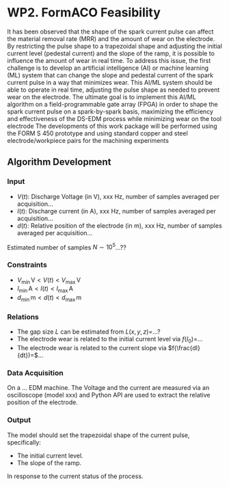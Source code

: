 # WP2. FormACO Feasibility

It has been observed that the shape of the spark current pulse can affect the material removal
rate (MRR) and the amount of wear on the electrode. By restricting the pulse shape to a
trapezoidal shape and adjusting the initial current level (pedestal current) and the slope of the
ramp, it is possible to influence the amount of wear in real time.
To address this issue, the first challenge is to develop an artificial intelligence (AI) or machine
learning (ML) system that can change the slope and pedestal current of the spark current pulse
in a way that minimizes wear. This AI/ML system should be able to operate in real time,
adjusting the pulse shape as needed to prevent wear on the electrode. The ultimate goal is to
implement this AI/ML algorithm on a field-programmable gate array (FPGA) in order to shape
the spark current pulse on a spark-by-spark basis, maximizing the efficiency and effectiveness
of the DS-EDM process while minimizing wear on the tool electrode The developments of this
work package will be performed using the FORM S 450 prototype and using standard copper
and steel electrode/workpiece pairs for the machining experiments

## Algorithm Development

### Input

+ $V(t)$: Discharge Voltage (in V), xxx Hz, number of samples averaged per acquisition...
+ $I(t)$: Discharge current (in A), xxx Hz, number of samples averaged per acquisition...
+ $d(t)$: Relative position of the electrode (in m), xxx Hz, number of samples averaged per acquisition...

Estimated number of samples $N\sim 10^5$...??

### Constraints

+ $V_{\mathrm{min}}\, \mathrm{V} < V(t) < V_{\mathrm{max}}\, \mathrm{V}$
+ $I_{\mathrm{min}}\, \mathrm{A} < I(t) < I_{\mathrm{max}}\, \mathrm{A}$
+ $d_{\mathrm{min}}\, \mathrm{m} < d(t) < d_{\mathrm{max}}\, \mathrm{m}$

### Relations

+ The gap size $L$ can be estimated from $L(x, y, z)=$...?
+ The electrode wear is related to the initial current level via $f(I_0) =$...
+ The electrode wear is related to the current slope via $f(\frac{dI}{dt})=$...

### Data Acquisition

On a ... EDM machine. The Voltage and the current are measured via an oscilloscope (model xxx) and Python API are used
to extract the relative position of the electrode.

### Output

The model should set the trapezoidal shape of the current pulse, specifically:

+ The initial current level.
+ The slope of the ramp.

In response to the current status of the process.